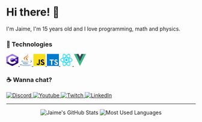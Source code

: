 # Hi there! :milky_way:

I'm Jaime, I'm 15 years old and I love programming, math and physics.

### :space_invader: Technologies

<p>
    <a href="https://dotnet.microsoft.com/">
        <img alt="C#" width="32em" height="32em" src="assets/csharp.svg">
    </a>
    <a href="https://www.oracle.com/java/technologies/">
        <img alt="Java" width="32em" height="32em" src="assets/java.svg">
    </a>
    <a href="https://www.javascript.com/">
        <img alt="JavaScript" width="32em" height="32em" src="assets/javascript.svg">
    </a>
    <a href="https://www.typescriptlang.org/">
        <img alt="TypeScript" width="32em" height="32em" src="assets/typescript.svg">
    </a>
    <a href="https://reactjs.org/">
        <img alt="React" width="32em" height="32em" src="assets/react.svg">    
    </a>
    <a href="https://vuejs.org/">
        <img alt="Vue" width="32em" height="32em" src="assets/vue.svg">
    </a>
</p>

### :coffee: Wanna chat?

<p>
    <a href="https://discordapp.com/users/289112759948410881/">
        <img alt="Discord" src="https://img.shields.io/static/v1?style=flat&logo=discord&logoColor=white&color=%237289DA&label=&message=Marmota%232533"/>
    </a>
    <a href="https://www.youtube.com/channel/UCuAQVmK-qV0zXOPEMKJ8r2Q/">
        <img alt="Youtube" src="https://img.shields.io/static/v1?style=flat&logo=youtube&logoColor=white&color=%23FF0000&label=&message=Marmota"/>
    </a>
    <a href="https://www.twitch.tv/marmotinhaa/">
        <img alt="Twitch" src="https://img.shields.io/static/v1?style=flat&logo=twitch&logoColor=white&color=%239146FF&label=&message=marmotinhaa"/>
    </a>
    <a href="https://www.linkedin.com/in/jaime-daniel-38273a1bb/">
        <img alt="LinkedIn" src="https://img.shields.io/static/v1?style=flat&logo=linkedin&logoColor=white&color=%230A66C1&label=&message=Jaime%20Daniel"/>
    </a>
</p>

<hr>

<p align="center">
    <img alt="Jaime's GitHub Stats" height="160em"  src="https://github-readme-stats.vercel.app/api?username=jaimeadf&theme=material-palenight&show_icons=true">
    <img alt="Most Used Languages" height="160em" src="https://github-readme-stats.vercel.app/api/top-langs/?username=jaimeadf&hide=html&layout=compact&theme=material-palenight">
</p>